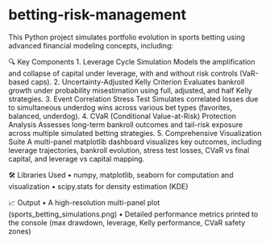 # betting-risk-management
This Python project simulates portfolio evolution in sports betting using advanced financial modeling concepts, including:

🔍 Key Components
	1.	Leverage Cycle Simulation
Models the amplification and collapse of capital under leverage, with and without risk controls (VaR-based caps).
	2.	Uncertainty-Adjusted Kelly Criterion
Evaluates bankroll growth under probability misestimation using full, adjusted, and half Kelly strategies.
	3.	Event Correlation Stress Test
Simulates correlated losses due to simultaneous underdog wins across various bet types (favorites, balanced, underdog).
	4.	CVaR (Conditional Value-at-Risk) Protection Analysis
Assesses long-term bankroll outcomes and tail-risk exposure across multiple simulated betting strategies.
	5.	Comprehensive Visualization Suite
A multi-panel matplotlib dashboard visualizes key outcomes, including leverage trajectories, bankroll evolution, stress test losses, CVaR vs final capital, and leverage vs capital mapping.

🛠️ Libraries Used
	•	numpy, matplotlib, seaborn for computation and visualization
	•	scipy.stats for density estimation (KDE)

📈 Output
	•	A high-resolution multi-panel plot (sports_betting_simulations.png)
	•	Detailed performance metrics printed to the console (max drawdown, leverage, Kelly performance, CVaR safety zones)
